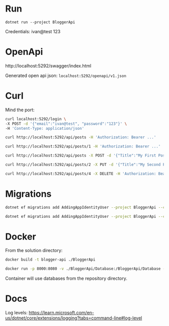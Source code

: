 # Run

`dotnet run --project BloggerApi`

Credentials:
ivan@test
123

# OpenApi

http://localhost:5292/swagger/index.html

Generated open api json: `localhost:5292/openapi/v1.json`

# Curl

Mind the port:


``` sh
curl localhost:5292/login \
-X POST -d '{"email":"ivan@test", "password":"123"}' \
-H 'Content-Type: application/json'
```

``` sh
curl http://localhost:5292/api/posts -H 'Authorization: Bearer ...'

curl http://localhost:5292/api/posts/1 -H 'Authorization: Bearer ...'

curl http://localhost:5292/api/posts -X POST -d '{"Title":"My First Post", "Content": "Some interesting stuff"}' -H 'Authorization: Bearer ...'

curl http://localhost:5292/api/posts/2 -X PUT -d '{"Title":"My Second Post", "Content": "Some interesting stuff, edits"}' -H "Content-Type: application/json" -H 'Authorization: Bearer ...'

curl http://localhost:5292/api/posts/4 -X DELETE -H 'Authorization: Bearer ...'
```

# Migrations

``` sh
dotnet ef migrations add AddingAppIdentityUser --project BloggerApi --context AppIdentityDbContext

dotnet ef migrations add AddingAppIdentityUser --project BloggerApi --context BlogsDbContext
```

# Docker

From the solution directory:
``` sh
docker build -t blogger-api ./BloggerApi 
```

``` sh
docker run -p 8000:8080 -v ./BloggerApi/Database:/BloggerApi/Database -d --rm blogger-api
```
Container will use databases from the repository directory.

# Docs

Log levels:
https://learn.microsoft.com/en-us/dotnet/core/extensions/logging?tabs=command-line#log-level
